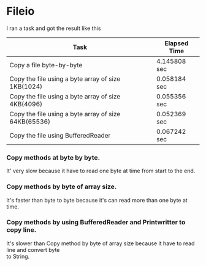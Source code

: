 # Fileio
I ran a task and got the result like this </br>

|     Task     |    Elapsed Time    |
|--------------|--------------------|
| Copy a file byte-by-byte | 4.145808 sec |
| Copy the file using a byte array of size 1KB(1024) | 0.058184 sec |
| Copy the file using a byte array of size 4KB(4096) | 0.055356 sec |
| Copy the file using a byte array of size 64KB(65536) | 0.052369 sec |
| Copy the file using BufferedReader | 0.067242 sec |
### Copy methods at byte by byte.
It' very slow because it have to read one byte at time from start to the end.
### Copy methods by byte of array size.
It's faster than byte to byte because it's can read more than one byte at time.
### Copy methods by using BufferedReader and Printwritter to copy line.
It's slower than Copy method by byte of array size because it have to read line and convert byte <br>
to String.
